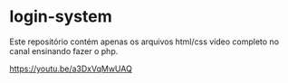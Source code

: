 # login-system
Este repositório contém apenas os arquivos html/css vídeo completo no canal ensinando fazer o php.

https://youtu.be/a3DxVqMwUAQ
